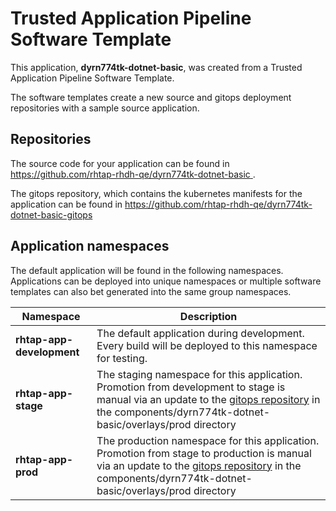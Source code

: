 # Trusted Application Pipeline Software Template

This application, **dyrn774tk-dotnet-basic**, was created from a Trusted Application Pipeline Software Template.

The software templates create a new source and gitops deployment repositories with a sample source application. 

## Repositories

The source code for your application can be found in [https://github.com/rhtap-rhdh-qe/dyrn774tk-dotnet-basic ](https://github.com/rhtap-rhdh-qe/dyrn774tk-dotnet-basic ).
 
The gitops repository, which contains the kubernetes manifests for the application can be found in 
[https://github.com/rhtap-rhdh-qe/dyrn774tk-dotnet-basic-gitops ](https://github.com/rhtap-rhdh-qe/dyrn774tk-dotnet-basic-gitops ) 

## Application namespaces 

The default application will be found in the following namespaces. Applications can be deployed into unique namespaces or multiple software templates can also bet generated into the same group namespaces.  

|  Namespace   |  Description   |  
| -------- | -------- |   
| **rhtap-app-development** | The default application during development. Every build will be deployed to this namespace for testing. | 
| **rhtap-app-stage** | The staging namespace for this application. Promotion from development to stage is manual via an update to the [gitops repository](https://github.com/rhtap-rhdh-qe/dyrn774tk-dotnet-basic-gitops ) in the components/dyrn774tk-dotnet-basic/overlays/prod directory |  
| **rhtap-app-prod** | The production namespace for this application. Promotion from stage to production is manual via an update to the [gitops repository](https://github.com/rhtap-rhdh-qe/dyrn774tk-dotnet-basic-gitops ) in the components/dyrn774tk-dotnet-basic/overlays/prod directory | 